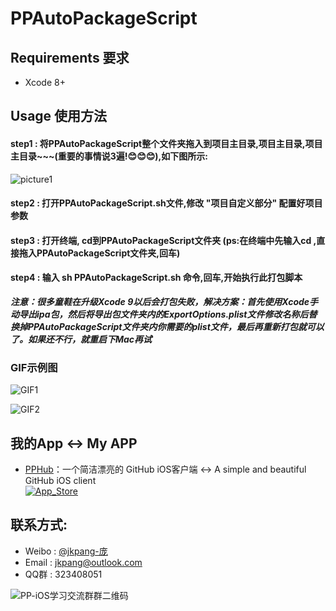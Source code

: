 # PPAutoPackageScript

## Requirements 要求
* Xcode 8+

## Usage 使用方法
#### step1 : 将PPAutoPackageScript整个文件夹拖入到项目主目录,项目主目录,项目主目录~~~(重要的事情说3遍!😊😊😊),如下图所示: 
![picture1](https://github.com/jkpang/PPAutoPackageScript/blob/master/picture1.png)

#### step2 : 打开PPAutoPackageScript.sh文件,修改 "项目自定义部分" 配置好项目参数
#### step3 : 打开终端, cd到PPAutoPackageScript文件夹 (ps:在终端中先输入cd ,直接拖入PPAutoPackageScript文件夹,回车)
#### step4 : 输入 sh PPAutoPackageScript.sh 命令,回车,开始执行此打包脚本

***注意：很多童鞋在升级Xcode 9以后会打包失败，解决方案：首先使用Xcode手动导出ipa包，然后将导出包文件夹内的ExportOptions.plist文件修改名称后替换掉PPAutoPackageScript文件夹内你需要的plist文件，最后再重新打包就可以了。如果还不行，就重启下Mac再试***

### GIF示例图

![GIF1](https://github.com/jkpang/PPAutoPackageScript/blob/master/GIF1.gif)

![GIF2](https://github.com/jkpang/PPAutoPackageScript/blob/master/GIF2.gif)

## 我的App <-> My APP
- [PPHub](https://github.com/PPHubApp/PPHub-Feedback)：一个简洁漂亮的 GitHub iOS客户端 <-> A simple and beautiful GitHub iOS client   
[![App_Store](https://github.com/jkpang/PPHub-Feedback/blob/master/Resource/Download_on_the_App_Store_135x40.svg)](https://itunes.apple.com/cn/app/PPHub%20For%20GitHub/id1314212521?mt=8)

## 联系方式:
* Weibo : [@jkpang-庞](http://weibo.com/5743737098/profile?rightmod=1&wvr=6&mod=personinfo&is_all=1)
* Email : jkpang@outlook.com
* QQ群 : 323408051

![PP-iOS学习交流群群二维码](https://github.com/jkpang/PPCounter/blob/master/PP-iOS%E5%AD%A6%E4%B9%A0%E4%BA%A4%E6%B5%81%E7%BE%A4%E7%BE%A4%E4%BA%8C%E7%BB%B4%E7%A0%81.png)

